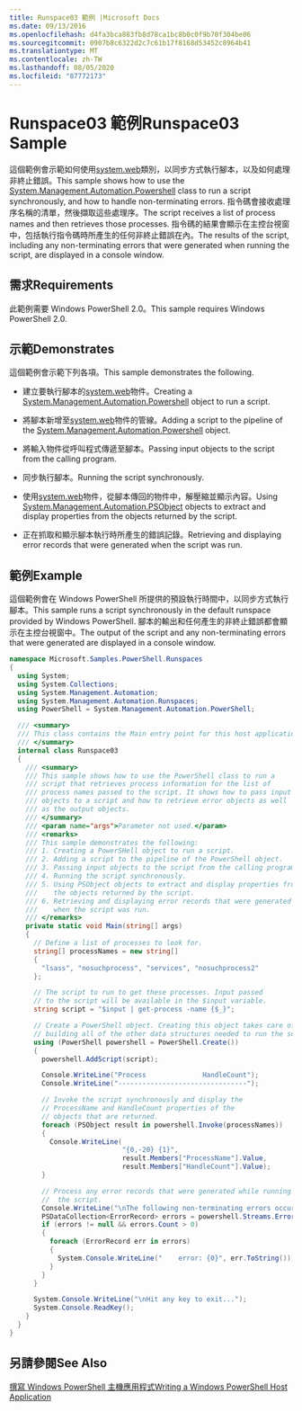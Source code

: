 ```yaml
---
title: Runspace03 範例 |Microsoft Docs
ms.date: 09/13/2016
ms.openlocfilehash: d4fa3bca883fb8d78ca1bc8b0c0f9b70f304be06
ms.sourcegitcommit: 0907b8c6322d2c7c61b17f8168d53452c8964b41
ms.translationtype: MT
ms.contentlocale: zh-TW
ms.lasthandoff: 08/05/2020
ms.locfileid: "87772173"
---
```

# <a name="runspace03-sample"></a><span data-ttu-id="43c1e-102">Runspace03 範例</span><span class="sxs-lookup"><span data-stu-id="43c1e-102">Runspace03 Sample</span></span>

<span data-ttu-id="43c1e-103">這個範例會示範如何使用[system.web](/dotnet/api/system.management.automation.powershell)類別，以同步方式執行腳本，以及如何處理非終止錯誤。</span><span class="sxs-lookup"><span data-stu-id="43c1e-103">This sample shows how to use the [System.Management.Automation.Powershell](/dotnet/api/system.management.automation.powershell) class to run a script synchronously, and how to handle non-terminating errors.</span></span> <span data-ttu-id="43c1e-104">指令碼會接收處理序名稱的清單，然後擷取這些處理序。</span><span class="sxs-lookup"><span data-stu-id="43c1e-104">The script receives a list of process names and then retrieves those processes.</span></span> <span data-ttu-id="43c1e-105">指令碼的結果會顯示在主控台視窗中，包括執行指令碼時所產生的任何非終止錯誤在內。</span><span class="sxs-lookup"><span data-stu-id="43c1e-105">The results of the script, including any non-terminating errors that were generated when running the script, are displayed in a console window.</span></span>

## <a name="requirements"></a><span data-ttu-id="43c1e-106">需求</span><span class="sxs-lookup"><span data-stu-id="43c1e-106">Requirements</span></span>

<span data-ttu-id="43c1e-107">此範例需要 Windows PowerShell 2.0。</span><span class="sxs-lookup"><span data-stu-id="43c1e-107">This sample requires Windows PowerShell 2.0.</span></span>

## <a name="demonstrates"></a><span data-ttu-id="43c1e-108">示範</span><span class="sxs-lookup"><span data-stu-id="43c1e-108">Demonstrates</span></span>

<span data-ttu-id="43c1e-109">這個範例會示範下列各項。</span><span class="sxs-lookup"><span data-stu-id="43c1e-109">This sample demonstrates the following.</span></span>

- <span data-ttu-id="43c1e-110">建立要執行腳本的[system.web](/dotnet/api/system.management.automation.powershell)物件。</span><span class="sxs-lookup"><span data-stu-id="43c1e-110">Creating a [System.Management.Automation.Powershell](/dotnet/api/system.management.automation.powershell) object to run a script.</span></span>

- <span data-ttu-id="43c1e-111">將腳本新增至[system.web](/dotnet/api/system.management.automation.powershell)物件的管線。</span><span class="sxs-lookup"><span data-stu-id="43c1e-111">Adding a script to the pipeline of the [System.Management.Automation.Powershell](/dotnet/api/system.management.automation.powershell) object.</span></span>

- <span data-ttu-id="43c1e-112">將輸入物件從呼叫程式傳遞至腳本。</span><span class="sxs-lookup"><span data-stu-id="43c1e-112">Passing input objects to the script from the calling program.</span></span>

- <span data-ttu-id="43c1e-113">同步執行腳本。</span><span class="sxs-lookup"><span data-stu-id="43c1e-113">Running the script synchronously.</span></span>

- <span data-ttu-id="43c1e-114">使用[system.web](/dotnet/api/System.Management.Automation.PSObject)物件，從腳本傳回的物件中，解壓縮並顯示內容。</span><span class="sxs-lookup"><span data-stu-id="43c1e-114">Using [System.Management.Automation.PSObject](/dotnet/api/System.Management.Automation.PSObject) objects to extract and display properties from the objects returned by the script.</span></span>

- <span data-ttu-id="43c1e-115">正在抓取和顯示腳本執行時所產生的錯誤記錄。</span><span class="sxs-lookup"><span data-stu-id="43c1e-115">Retrieving and displaying error records that were generated when the script was run.</span></span>

## <a name="example"></a><span data-ttu-id="43c1e-116">範例</span><span class="sxs-lookup"><span data-stu-id="43c1e-116">Example</span></span>

<span data-ttu-id="43c1e-117">這個範例會在 Windows PowerShell 所提供的預設執行時間中，以同步方式執行腳本。</span><span class="sxs-lookup"><span data-stu-id="43c1e-117">This sample runs a script synchronously in the default runspace provided by Windows PowerShell.</span></span> <span data-ttu-id="43c1e-118">腳本的輸出和任何產生的非終止錯誤都會顯示在主控台視窗中。</span><span class="sxs-lookup"><span data-stu-id="43c1e-118">The output of the script and any non-terminating errors that were generated are displayed in a console window.</span></span>

```csharp
namespace Microsoft.Samples.PowerShell.Runspaces
{
  using System;
  using System.Collections;
  using System.Management.Automation;
  using System.Management.Automation.Runspaces;
  using PowerShell = System.Management.Automation.PowerShell;

  /// <summary>
  /// This class contains the Main entry point for this host application.
  /// </summary>
  internal class Runspace03
  {
    /// <summary>
    /// This sample shows how to use the PowerShell class to run a
    /// script that retrieves process information for the list of
    /// process names passed to the script. It shows how to pass input
    /// objects to a script and how to retrieve error objects as well
    /// as the output objects.
    /// </summary>
    /// <param name="args">Parameter not used.</param>
    /// <remarks>
    /// This sample demonstrates the following:
    /// 1. Creating a PowerSHell object to run a script.
    /// 2. Adding a script to the pipeline of the PowerShell object.
    /// 3. Passing input objects to the script from the calling program.
    /// 4. Running the script synchronously.
    /// 5. Using PSObject objects to extract and display properties from
    ///    the objects returned by the script.
    /// 6. Retrieving and displaying error records that were generated
    ///    when the script was run.
    /// </remarks>
    private static void Main(string[] args)
    {
      // Define a list of processes to look for.
      string[] processNames = new string[]
      {
        "lsass", "nosuchprocess", "services", "nosuchprocess2"
      };

      // The script to run to get these processes. Input passed
      // to the script will be available in the $input variable.
      string script = "$input | get-process -name {$_}";

      // Create a PowerShell object. Creating this object takes care of
      // building all of the other data structures needed to run the script.
      using (PowerShell powershell = PowerShell.Create())
      {
        powershell.AddScript(script);

        Console.WriteLine("Process              HandleCount");
        Console.WriteLine("--------------------------------");

        // Invoke the script synchronously and display the
        // ProcessName and HandleCount properties of the
        // objects that are returned.
        foreach (PSObject result in powershell.Invoke(processNames))
        {
          Console.WriteLine(
                            "{0,-20} {1}",
                            result.Members["ProcessName"].Value,
                            result.Members["HandleCount"].Value);
        }

        // Process any error records that were generated while running
        //  the script.
        Console.WriteLine("\nThe following non-terminating errors occurred:\n");
        PSDataCollection<ErrorRecord> errors = powershell.Streams.Error;
        if (errors != null && errors.Count > 0)
        {
          foreach (ErrorRecord err in errors)
          {
            System.Console.WriteLine("    error: {0}", err.ToString());
          }
        }
      }

      System.Console.WriteLine("\nHit any key to exit...");
      System.Console.ReadKey();
    }
  }
}
```

## <a name="see-also"></a><span data-ttu-id="43c1e-119">另請參閱</span><span class="sxs-lookup"><span data-stu-id="43c1e-119">See Also</span></span>

[<span data-ttu-id="43c1e-120">撰寫 Windows PowerShell 主機應用程式</span><span class="sxs-lookup"><span data-stu-id="43c1e-120">Writing a Windows PowerShell Host Application</span></span>](./writing-a-windows-powershell-host-application.md)
